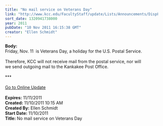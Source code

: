 ```yaml
---
title: "No mail service on Veterans Day"
link: "http://www.kcc.edu/FacultyStaff/update/Lists/Announcements/DispForm.aspx?ID=512"
sort_date: 1320941738000
year: 2011
pubDate: "10 Nov 2011 16:15:38 GMT"
creator: "Ellen Schmidt"
---
```


<div><b>Body:</b> <div class="ExternalClass978A6CA3B5EC4E16931EC4956B4633D8">
<div>
<div>Friday, Nov. 11  is Veterans Day, a holiday for the U.S. Postal Service.</div>
<div> </div>
<div>Therefore, KCC will not receive mail from the postal service, nor will we send outgoing mail to the Kankakee Post Office.</div>
<div> </div>
<div>***</div>
<div> </div>
<div><a href="/FacultyStaff/update/Pages/dailyupdate.aspx">Go to Online Update</a></div>
<div> </div></div></div></div>
<div><b>Expires:</b> 11/11/2011</div>
<div><b>Created:</b> 11/10/2011 10:15 AM</div>
<div><b>Created By:</b> Ellen Schmidt</div>
<div><b>Start Date:</b> 11/10/2011</div>
<div><b>Title:</b> No mail service on Veterans Day</div>
